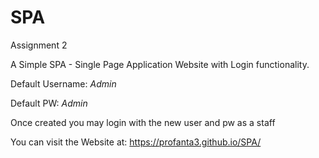 # SPA
Assignment 2

A Simple SPA - Single Page Application Website with Login functionality.

Default Username: *Admin*

Default PW: *Admin*


Once created you may login with the new user and pw as a staff

You can visit the Website at:
https://profanta3.github.io/SPA/
